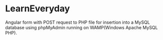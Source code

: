 # LearnEveryday
Angular form with POST request to PHP file for insertion into a MySQL database using phpMyAdmin running on WAMP(Windows Apache MySQL PHP).
